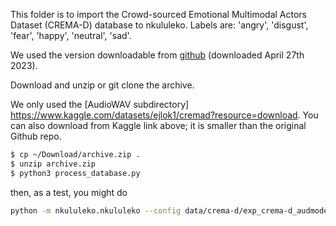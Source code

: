 This folder is to import the Crowd-sourced Emotional Multimodal Actors Dataset (CREMA-D)
database to nkululeko. Labels are: 'angry', 'disgust', 'fear', 'happy', 'neutral', 'sad'.

We used the version downloadable from [github](https://github.com/CheyneyComputerScience/CREMA-D) 
(downloaded April 27th 2023).

Download and unzip or git clone the archive.

We only used the [AudioWAV subdirectory] https://www.kaggle.com/datasets/ejlok1/cremad?resource=download. 
You can also download from Kaggle link above; it is smaller than the original Github repo.


```bash
$ cp ~/Download/archive.zip .
$ unzip archive.zip
$ python3 process_database.py
```

then, as a test, you might do

```bash
python -m nkululeko.nkululeko --config data/crema-d/exp_crema-d_audmodel_xgb.ini
```
